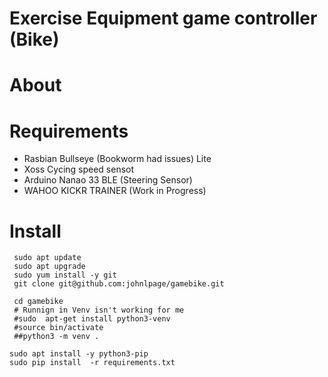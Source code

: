 # Exercise Equipment game controller (Bike)

# About 

# Requirements

* Rasbian Bullseye (Bookworm had issues) Lite
* Xoss Cycing speed sensot
* Arduino Nanao 33 BLE (Steering Sensor)
* WAHOO KICKR TRAINER (Work in Progress)


# Install

```
 sudo apt update
 sudo apt upgrade
 sudo yum install -y git
 git clone git@github.com:johnlpage/gamebike.git

 cd gamebike
 # Runnign in Venv isn't working for me
 #sudo  apt-get install python3-venv
 #source bin/activate
 ##python3 -m venv .

sudo apt install -y python3-pip
sudo pip install  -r requirements.txt 



```